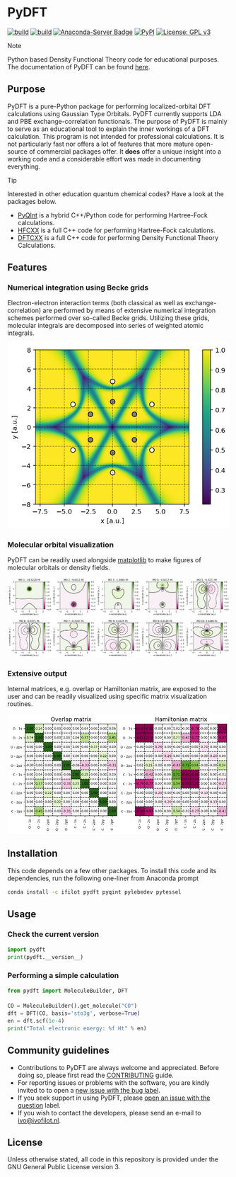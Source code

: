 # PyDFT

[![build](https://github.com/ifilot/pydft/actions/workflows/build_pypi.yml/badge.svg)](https://github.com/ifilot/pydft/actions/workflows/build_pypi.yml)
[![build](https://github.com/ifilot/pydft/actions/workflows/build_conda.yml/badge.svg)](https://github.com/ifilot/pydft/actions/workflows/build_conda.yml)
[![Anaconda-Server Badge](https://anaconda.org/ifilot/pydft/badges/version.svg)](https://anaconda.org/ifilot/pydft)
[![PyPI](https://img.shields.io/pypi/v/pydft?color=green)](https://pypi.org/project/pytessel/)
[![License: GPL v3](https://img.shields.io/badge/License-GPLv3-blue.svg)](https://www.gnu.org/licenses/gpl-3.0)

> [!NOTE]  
> Python based Density Functional Theory code for educational purposes. The
> documentation of PyDFT can be found [here](https://pydft.imc-tue.nl/).

## Purpose

PyDFT is a pure-Python package for performing localized-orbital DFT calculations
using Gaussian Type Orbitals. PyDFT currently supports LDA and PBE
exchange-correlation functionals. The purpose of PyDFT is mainly to serve as an
educational tool to explain the inner workings of a DFT calculation. This
program is not intended for professional calculations. It is not particularly
fast nor offers a lot of features that more mature open-source of commercial
packages offer. It **does** offer a unique insight into a working code and a
considerable effort was made in documenting everything.

> [!TIP]  
> Interested in other education quantum chemical codes? Have a look at the packages below.
> * [PyQInt](https://github.com/ifilot/pyqint) is a hybrid C++/Python code for performing Hartree-Fock calculations.
> * [HFCXX](https://github.com/ifilot/hfcxx) is a full C++ code for performing Hartree-Fock calculations.
> * [DFTCXX](https://github.com/ifilot/hfcxx) is a full C++ code for performing Density Functional Theory Calculations.

## Features

### Numerical integration using Becke grids

Electron-electron interaction terms (both classical as well as
exchange-correlation) are performed by means of extensive numerical integration
schemes performed over so-called Becke grids. Utilizing these grids, molecular
integrals are decomposed into series of weighted atomic integrals.

![Becke grids](img/becke-grid.png)

### Molecular orbital visualization

PyDFT can be readily used alongside [matplotlib](https://matplotlib.org/stable/)
to make figures of molecular orbitals or density fields.

![Molecular orbitals of CO](img/mo_co.png)

### Extensive output

Internal matrices, e.g. overlap or Hamiltonian matrix, are exposed to the user
and can be readily visualized using specific matrix visualization routines.

![Matrices](img/matrices.png)

## Installation

This code depends on a few other packages. To install this code and its
dependencies, run the following one-liner from Anaconda prompt

```bash
conda install -c ifilot pydft pyqint pylebedev pytessel
```

## Usage

### Check the current version

```python
import pydft
print(pydft.__version__)
```

### Performing a simple calculation

```python
from pydft import MoleculeBuilder, DFT

CO = MoleculeBuilder().get_molecule("CO")
dft = DFT(CO, basis='sto3g', verbose=True)
en = dft.scf(1e-4)
print("Total electronic energy: %f Ht" % en)
```

## Community guidelines

* Contributions to PyDFT are always welcome and appreciated. Before doing so,
  please first read the [CONTRIBUTING](CONTRIBUTING.md) guide.
* For reporting issues or problems with the software, you are kindly invited to
  to open a [new issue with the bug label](https://github.com/ifilot/pydft/issues/new?labels=bug).
* If you seek support in using PyDFT, please 
  [open an issue with the question](https://github.com/ifilot/pydft/issues/new?labels=question)
  label.
* If you wish to contact the developers, please send an e-mail to ivo@ivofilot.nl.

## License

Unless otherwise stated, all code in this repository is provided under the GNU
General Public License version 3.